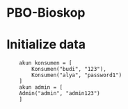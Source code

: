 # PBO-Bioskop
# Initialize data
        akun konsumen = [
            Konsumen("budi", "123"),
            Konsumen("alya", "password1")
        ]
        akun admin = [
        Admin("admin", "admin123")
        ]
